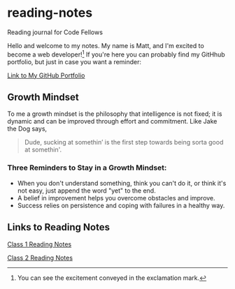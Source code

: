 # reading-notes
Reading journal for Code Fellows

Hello and welcome to my notes. My name is Matt, and I'm excited to become a web developer![^1] If you're here you can probably find my GitHhub portfolio, but just in case you want a reminder:

[Link to My GitHub Portfolio](https://github.com/matthew-c-austin)

## Growth Mindset
To me a growth mindset is the philosophy that intelligence is not fixed; it is dynamic and can be improved through effort and commitment. Like Jake the Dog says,

> Dude, sucking at somethin’ is the first step towards being sorta good at somethin'.

### Three Reminders to Stay in a Growth Mindset:
- When you don't understand something, think you can't do it, or think it's not easy, just append the word "yet" to the end.
- A belief in improvement helps you overcome obstacles and improve.
- Success relies on persistence and coping with failures in a healthy way.

## Links to Reading Notes
[Class 1 Reading Notes](Read-01-Learning-Markdown.md)

[Class 2 Reading Notes](Read-02-The-Coders-Computer.md)

[^1]: You can see the excitement conveyed in the exclamation mark.
